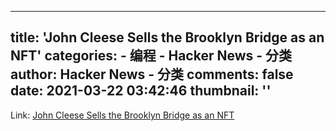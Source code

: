 
---
title: 'John Cleese Sells the Brooklyn Bridge as an NFT'
categories: 
    - 编程
    - Hacker News - 分类
author: Hacker News - 分类
comments: false
date: 2021-03-22 03:42:46
thumbnail: ''
---

<div>   
Link: <a href="https://twitter.com/JohnCleese/status/1372944852325789704"> John Cleese Sells the Brooklyn Bridge as an NFT </a>  
</div>
            